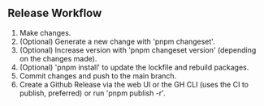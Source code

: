 ## Release Workflow

1. Make changes.
2. (Optional) Generate a new change with 'pnpm changeset'.
3. (Optional) Increase version with 'pnpm changeset version' (depending on the changes made).
4. (Optional) 'pnpm install' to update the lockfile and rebuild packages.
5. Commit changes and push to the main branch.
6. Create a Github Release via the web UI or the GH CLI (uses the CI to publish, preferred) or run 'pnpm publish -r'.